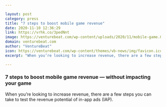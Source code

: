 ```yaml
---

layout: post
category: press
title: "7 steps to boost mobile game revenue"
date: 2020-11-10 12:36:29
link: https://vrhk.co/3pedNnt
image: https://venturebeat.com/wp-content/uploads/2020/11/mobile-game.GettyImages-1277138934.jpg?w=1200&strip=all
domain: venturebeat.com
author: "VentureBeat"
icon: https://venturebeat.com/wp-content/themes/vb-news/img/favicon.ico
excerpt: "When you’re looking to increase revenue, there are a few steps you can take to test the revenue potential of in-app ads (IAP)."

---
```


### 7 steps to boost mobile game revenue — without impacting your game

When you’re looking to increase revenue, there are a few steps you can take to test the revenue potential of in-app ads (IAP).